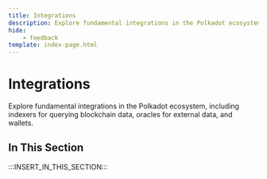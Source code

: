 ```yaml
---
title: Integrations
description: Explore fundamental integrations in the Polkadot ecosystem, including indexers for querying blockchain data, oracles for external data, and wallets.
hide: 
    - feedback
template: index-page.html
---
```


# Integrations

Explore fundamental integrations in the Polkadot ecosystem, including indexers for querying blockchain data, oracles for external data, and wallets.

## In This Section

:::INSERT_IN_THIS_SECTION:::